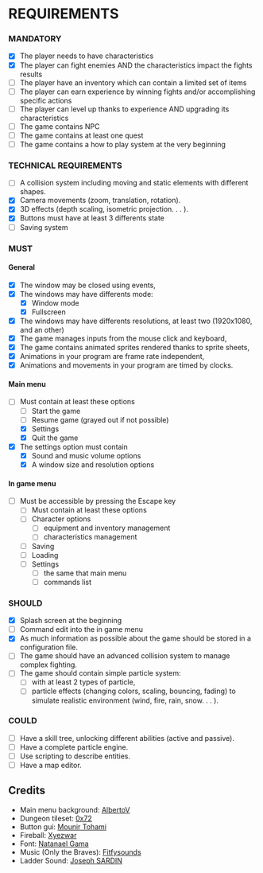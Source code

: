 # REQUIREMENTS

### MANDATORY

- [X] The player needs to have characteristics
- [X] The player can fight enemies AND the characteristics impact the fights results 
- [ ] The player have an inventory which can contain a limited set of items
- [ ] The player can earn experience by winning fights and/or accomplishing specific actions
- [ ] The player can level up thanks to experience AND upgrading its characteristics
- [ ] The game contains NPC
- [ ] The game contains at least one quest
- [ ] The game contains a how to play system at the very beginning

### TECHNICAL REQUIREMENTS

- [ ] A collision system including moving and static elements with different shapes.
- [X] Camera movements (zoom, translation, rotation).
- [X] 3D effects (depth scaling, isometric projection. . . ).
- [X] Buttons must have at least 3 differents state
- [ ] Saving system

### MUST

#### General

- [X] The window may be closed using events,
- [X] The windows may have differents mode:
    - [X] Window mode
    - [X] Fullscreen
- [X] The windows may have differents resolutions, at least two (1920x1080, and an other)
- [X] The game manages inputs from the mouse click and keyboard,
- [X] The game contains animated sprites rendered thanks to sprite sheets,
- [X] Animations in your program are frame rate independent,
- [X] Animations and movements in your program are timed by clocks.

#### Main menu

- [ ] Must contain at least these options
    - [ ] Start the game
    - [ ] Resume game (grayed out if not possible)
    - [X] Settings
    - [X] Quit the game
- [X] The settings option must contain
    - [X] Sound and music volume options
    - [X] A window size and resolution options

#### In game menu

- [ ] Must be accessible by pressing the Escape key
    - [ ] Must contain at least these options
    - [ ] Character options
      - [ ] equipment and inventory management
      - [ ] characteristics management
    - [ ] Saving
    - [ ] Loading
    - [ ] Settings
      - [ ] the same that main menu
      - [ ] commands list

### SHOULD

- [X] Splash screen at the beginning
- [ ] Command edit into the in game menu
- [X] As much information as possible about the game should be stored in a configuration file.
- [ ] The game should have an advanced collision system to manage complex fighting.
- [ ] The game should contain simple particle system:
    - [ ] with at least 2 types of particle,
    - [ ] particle effects (changing colors, scaling, bouncing, fading) to simulate realistic environment (wind, fire, rain, snow. . . ).

### COULD

- [ ] Have a skill tree, unlocking different abilities (active and passive).
- [ ] Have a complete particle engine.
- [ ] Use scripting to describe entities.
- [ ] Have a map editor.

## Credits

- Main menu background: [AlbertoV](https://www.deviantart.com/albertov)
- Dungeon tileset: [0x72](https://0x72.itch.io)
- Button gui: [Mounir Tohami](https://mounirtohami.itch.io/)
- Fireball: [Xyezwar](https://xyezawr.itch.io/)
- Font: [Natanael Gama](https://fonts.google.com/specimen/Cinzel)
- Music (Only the Braves): [Fitfysounds](https://www.fiftysounds.com)
- Ladder Sound: [Joseph SARDIN](https://bigsoundbank.com/)
